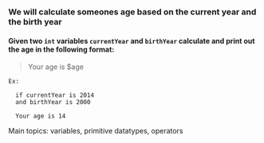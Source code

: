 ### We will calculate someones age based on the current year and the birth year

#### Given two `int` variables `currentYear` and `birthYear` calculate and print out the age in the following format:

> Your age is $age

```
Ex:

  if currentYear is 2014
  and birthYear is 2000

  Your age is 14
```

Main topics: variables, primitive datatypes, operators